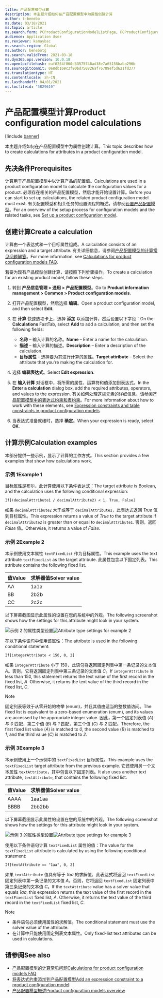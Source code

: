 ```yaml
---
title: 产品配置模型计算
description: 本主题介绍如何在产品配置模型中为属性创建计算
author: t-benebo
ms.date: 03/18/2021
ms.topic: article
ms.search.form: PCProductConfigurationModelListPage, PCProductConfigurationModelDetails
audience: Application User
ms.reviewer: kamaybac
ms.search.region: Global
ms.author: benebotg
ms.search.validFrom: 2021-03-18
ms.dyn365.ops.version: 10.0.18
ms.openlocfilehash: eaf6264f060d33575740ad38e7a65158baba296b
ms.sourcegitcommit: 0e8db169c3f90bd750826af76709ef5d621fd377
ms.translationtype: HT
ms.contentlocale: zh-CN
ms.lasthandoff: 04/01/2021
ms.locfileid: "5829610"
---
```

# <a name="product-configuration-model-calculations"></a><span data-ttu-id="596ee-103">产品配置模型计算</span><span class="sxs-lookup"><span data-stu-id="596ee-103">Product configuration model calculations</span></span>

[!include [banner](../includes/banner.md)]

<span data-ttu-id="596ee-104">本主题介绍如何在产品配置模型中为属性创建计算。</span><span class="sxs-lookup"><span data-stu-id="596ee-104">This topic describes how to create calculations for attributes in a product configuration model.</span></span>

## <a name="prerequisites"></a><span data-ttu-id="596ee-105">先决条件</span><span class="sxs-lookup"><span data-stu-id="596ee-105">Prerequisites</span></span>

<span data-ttu-id="596ee-106">计算用于产品配置模型中以计算产品的配置值。</span><span class="sxs-lookup"><span data-stu-id="596ee-106">Calculations are used in a product configuration model to calculate the configuration values for a product.</span></span> <span data-ttu-id="596ee-107">必须存在相关的产品配置模型，然后才能开始设置计算。</span><span class="sxs-lookup"><span data-stu-id="596ee-107">Before you can start to set up calculations, the related product configuration model must exist.</span></span> <span data-ttu-id="596ee-108">有关配置模型和相关任务的设置流程的概述，请参阅[设置产品配置模型](set-up-maintain-product-configuration-model.md)。</span><span class="sxs-lookup"><span data-stu-id="596ee-108">For an overview of the setup process for configuration models and the related tasks, see [Set up a product configuration model](set-up-maintain-product-configuration-model.md).</span></span>

## <a name="create-a-calculation"></a><span data-ttu-id="596ee-109">创建计算</span><span class="sxs-lookup"><span data-stu-id="596ee-109">Create a calculation</span></span>

<span data-ttu-id="596ee-110">计算由一个表达式和一个目标属性组成。</span><span class="sxs-lookup"><span data-stu-id="596ee-110">A calculation consists of an expression and a target attribute.</span></span> <span data-ttu-id="596ee-111">有关详细信息，请参阅[产品配置模型的计算常见问题解答](calculate-product-configuration-models.md)。</span><span class="sxs-lookup"><span data-stu-id="596ee-111">For more information, see [Calculations for product configuration models FAQ](calculate-product-configuration-models.md).</span></span>

<span data-ttu-id="596ee-112">若要为现有产品模型创建计算，请按照下列步骤操作。</span><span class="sxs-lookup"><span data-stu-id="596ee-112">To create a calculation for an existing product model, follow these steps.</span></span>

1. <span data-ttu-id="596ee-113">转到 **产品信息管理 \> 通用 \> 产品配置模型**。</span><span class="sxs-lookup"><span data-stu-id="596ee-113">Go to **Product information management \> Common \> Product configuration models**.</span></span>
1. <span data-ttu-id="596ee-114">打开产品配置模型，然后选择 **编辑**。</span><span class="sxs-lookup"><span data-stu-id="596ee-114">Open a product configuration model, and then select **Edit**.</span></span>
1. <span data-ttu-id="596ee-115">在 **计算** 快速选项卡上，选择 **添加** 以添加计算，然后设置以下字段：</span><span class="sxs-lookup"><span data-stu-id="596ee-115">On the **Calculations** FastTab, select **Add** to add a calculation, and then set the following fields:</span></span>

    - <span data-ttu-id="596ee-116">**名称** – 输入计算的名称。</span><span class="sxs-lookup"><span data-stu-id="596ee-116">**Name** – Enter a name for the calculation.</span></span>
    - <span data-ttu-id="596ee-117">**描述** – 输入计算的描述。</span><span class="sxs-lookup"><span data-stu-id="596ee-117">**Description** – Enter a description of the calculation.</span></span>
    - <span data-ttu-id="596ee-118">**目标属性** – 选择要为其进行计算的属性。</span><span class="sxs-lookup"><span data-stu-id="596ee-118">**Target attribute** – Select the attribute that you're making the calculation for.</span></span>

1. <span data-ttu-id="596ee-119">选择 **编辑表达式**。</span><span class="sxs-lookup"><span data-stu-id="596ee-119">Select **Edit expression**.</span></span>
1. <span data-ttu-id="596ee-120">在 **输入计算** 对话框中，将所需的属性、运算符和值添加到表达式。</span><span class="sxs-lookup"><span data-stu-id="596ee-120">In the **Enter a calculation** dialog box, add the required attributes, operators, and values to the expression.</span></span> <span data-ttu-id="596ee-121">有关如何处理这些元素的详细信息，请参阅[产品配置模型中的表达式约束和表约束](expression-constraints-table-constraints-product-configuration-models.md)。</span><span class="sxs-lookup"><span data-stu-id="596ee-121">For more information about how to work with these elements, see [Expression constraints and table constraints in product configuration models](expression-constraints-table-constraints-product-configuration-models.md).</span></span>
1. <span data-ttu-id="596ee-122">当表达式准备就绪时，选择 **确定**。</span><span class="sxs-lookup"><span data-stu-id="596ee-122">When your expression is ready, select **OK**.</span></span>

## <a name="calculation-examples"></a><span data-ttu-id="596ee-123">计算示例</span><span class="sxs-lookup"><span data-stu-id="596ee-123">Calculation examples</span></span>

<span data-ttu-id="596ee-124">本部分提供一些示例，显示了计算的工作方式。</span><span class="sxs-lookup"><span data-stu-id="596ee-124">This section provides a few examples that show how calculations work.</span></span>

### <a name="example-1"></a><span data-ttu-id="596ee-125">示例 1</span><span class="sxs-lookup"><span data-stu-id="596ee-125">Example 1</span></span>

<span data-ttu-id="596ee-126">目标属性是布尔，此计算使用以下条件表达式：</span><span class="sxs-lookup"><span data-stu-id="596ee-126">The target attribute is Boolean, and the calculation uses the following conditional expression:</span></span>

`If[(decimalAttribute1 / decimalAttribute2) < 1, True, False]`

<span data-ttu-id="596ee-127">如果 `decimalAttribute2` 大于或等于 `decimalAttribute1`，此表达式返回 *True* 值到目标属性。</span><span class="sxs-lookup"><span data-stu-id="596ee-127">This expression returns a value of *True* to the target attribute if `decimalAttribute2` is greater than or equal to `decimalAttribute1`.</span></span> <span data-ttu-id="596ee-128">否则，返回 *False* 值。</span><span class="sxs-lookup"><span data-stu-id="596ee-128">Otherwise, it returns a value of *False*.</span></span>

### <a name="example-2"></a><span data-ttu-id="596ee-129">示例 2</span><span class="sxs-lookup"><span data-stu-id="596ee-129">Example 2</span></span>

<span data-ttu-id="596ee-130">本示例使用文本属性 `textFixedList` 作为目标属性。</span><span class="sxs-lookup"><span data-stu-id="596ee-130">This example uses the text attribute `textFixedList` as the target attribute.</span></span> <span data-ttu-id="596ee-131">此属性包含以下固定列表。</span><span class="sxs-lookup"><span data-stu-id="596ee-131">This attribute contains the following fixed list.</span></span>

| <span data-ttu-id="596ee-132">值</span><span class="sxs-lookup"><span data-stu-id="596ee-132">Value</span></span> | <span data-ttu-id="596ee-133">求解器值</span><span class="sxs-lookup"><span data-stu-id="596ee-133">Solver value</span></span> |
|---|---|
| <span data-ttu-id="596ee-134">A</span><span class="sxs-lookup"><span data-stu-id="596ee-134">A</span></span> | <span data-ttu-id="596ee-135">1a</span><span class="sxs-lookup"><span data-stu-id="596ee-135">1a</span></span> |
| <span data-ttu-id="596ee-136">B</span><span class="sxs-lookup"><span data-stu-id="596ee-136">B</span></span> | <span data-ttu-id="596ee-137">2b</span><span class="sxs-lookup"><span data-stu-id="596ee-137">2b</span></span> |
| <span data-ttu-id="596ee-138">C</span><span class="sxs-lookup"><span data-stu-id="596ee-138">C</span></span> | <span data-ttu-id="596ee-139">2c</span><span class="sxs-lookup"><span data-stu-id="596ee-139">2c</span></span> |

<span data-ttu-id="596ee-140">以下屏幕截图显示此属性的设置在您的系统中的外观。</span><span class="sxs-lookup"><span data-stu-id="596ee-140">The following screenshot shows how the settings for this attribute might look in your system.</span></span>

<span data-ttu-id="596ee-141">![示例 2 的属性类型设置](media/model-calculations-example2.png "示例 2 的属性类型设置")</span><span class="sxs-lookup"><span data-stu-id="596ee-141">![Attribute type settings for example 2](media/model-calculations-example2.png "Attribute type settings for example 2")</span></span>

<span data-ttu-id="596ee-142">在以下条件语句中使用该属性：</span><span class="sxs-lookup"><span data-stu-id="596ee-142">The attribute is used in the following conditional statement:</span></span>

`If[integerAttribute < 150, 0, 2]`

<span data-ttu-id="596ee-143">如果 `integerAttribute` 小于 150，此语句将返回固定列表中第一条记录的文本值 *A*。否则，它将返回固定列表中第三条记录的文本值 *C*。</span><span class="sxs-lookup"><span data-stu-id="596ee-143">If `integerAttribute` is less than 150, this statement returns the text value of the first record in the fixed list, *A*. Otherwise, it returns the text value of the third record in the fixed list, *C*.</span></span>

> [!NOTE]
> <span data-ttu-id="596ee-144">固定列表等效于从零开始的枚举 (enum)，并且其值由适当的整数值访问。</span><span class="sxs-lookup"><span data-stu-id="596ee-144">The fixed list is equivalent to a zero-based enumeration (enum), and its values are accessed by the appropriate integer value.</span></span> <span data-ttu-id="596ee-145">因此，第一个固定列表值 (*A*) 与 *0* 匹配，第二个值 (*B*) 与 *1* 匹配，第三个值 (*C*) 与 *2* 匹配。</span><span class="sxs-lookup"><span data-stu-id="596ee-145">Therefore, the first fixed list value (*A*) is matched to *0*, the second value (*B*) is matched to *1*, and the third value (*C*) is matched to *2*.</span></span>

### <a name="example-3"></a><span data-ttu-id="596ee-146">示例 3</span><span class="sxs-lookup"><span data-stu-id="596ee-146">Example 3</span></span>

<span data-ttu-id="596ee-147">本示例使用上一个示例中的 `textFixedList` 目标属性。</span><span class="sxs-lookup"><span data-stu-id="596ee-147">This example uses the `textFixedList` target attribute from the previous example.</span></span> <span data-ttu-id="596ee-148">它还使用另一个文本属性 `textAttribute`，其中包含以下固定列表。</span><span class="sxs-lookup"><span data-stu-id="596ee-148">It also uses another text attribute, `textAttribute`, that contains the following fixed list.</span></span>

| <span data-ttu-id="596ee-149">值</span><span class="sxs-lookup"><span data-stu-id="596ee-149">Value</span></span> | <span data-ttu-id="596ee-150">求解器值</span><span class="sxs-lookup"><span data-stu-id="596ee-150">Solver value</span></span> |
|---|---|
| <span data-ttu-id="596ee-151">AA</span><span class="sxs-lookup"><span data-stu-id="596ee-151">AA</span></span> | <span data-ttu-id="596ee-152">1aa</span><span class="sxs-lookup"><span data-stu-id="596ee-152">1aa</span></span> |
| <span data-ttu-id="596ee-153">BB</span><span class="sxs-lookup"><span data-stu-id="596ee-153">BB</span></span> | <span data-ttu-id="596ee-154">2bb</span><span class="sxs-lookup"><span data-stu-id="596ee-154">2bb</span></span> |

<span data-ttu-id="596ee-155">以下屏幕截图显示此属性的设置在您的系统中的外观。</span><span class="sxs-lookup"><span data-stu-id="596ee-155">The following screenshot shows how the settings for this attribute might look in your system.</span></span>

<span data-ttu-id="596ee-156">![示例 3 的属性类型设置](media/model-calculations-example3.png "示例 3 的属性类型设置")</span><span class="sxs-lookup"><span data-stu-id="596ee-156">![Attribute type settings for example 3](media/model-calculations-example3.png "Attribute type settings for example 3")</span></span>

<span data-ttu-id="596ee-157">使用以下条件语句计算 `textFixedList` 属性的值：</span><span class="sxs-lookup"><span data-stu-id="596ee-157">The value for the `textFixedList` attribute is calculated by using the following conditional statement:</span></span>

`If[textAttribute == "1aa", 0, 2]`

<span data-ttu-id="596ee-158">如果 `textAttribute` 值具有等于 *1aa* 的求解值，此表达式将返回 `textFixedList` 固定列表中第一条记录的文本值 *A*。否则，它将返回 `textFixedList` 固定列表中第三条记录的文本值 *C*。</span><span class="sxs-lookup"><span data-stu-id="596ee-158">If the `textAttribute` value has a solver value that equals *1aa*, this expression returns the text value of the first record in the `textFixedList` fixed list, *A*. Otherwise, it returns the text value of the third record in the `textFixedList` fixed list, *C*.</span></span>

> [!NOTE]
> - <span data-ttu-id="596ee-159">条件语句必须使用属性的求解值。</span><span class="sxs-lookup"><span data-stu-id="596ee-159">The conditional statement must use the solver value of the attribute.</span></span>
> - <span data-ttu-id="596ee-160">在计算中只能使用固定列表文本属性。</span><span class="sxs-lookup"><span data-stu-id="596ee-160">Only fixed-list text attributes can be used in calculations.</span></span>

## <a name="see-also"></a><span data-ttu-id="596ee-161">请参阅</span><span class="sxs-lookup"><span data-stu-id="596ee-161">See also</span></span>

- [<span data-ttu-id="596ee-162">产品配置模型的计算常见问题</span><span class="sxs-lookup"><span data-stu-id="596ee-162">Calculations for product configuration models FAQ</span></span>](calculate-product-configuration-models.md)
- [<span data-ttu-id="596ee-163">将表达式约束添加到产品配置模型</span><span class="sxs-lookup"><span data-stu-id="596ee-163">Add an expression constraint to a product configuration model</span></span>](tasks/add-expression-constraint-product-configuration-model.md)
- [<span data-ttu-id="596ee-164">产品配置模型概述</span><span class="sxs-lookup"><span data-stu-id="596ee-164">Product configuration models overview</span></span>](product-configuration-models.md)
